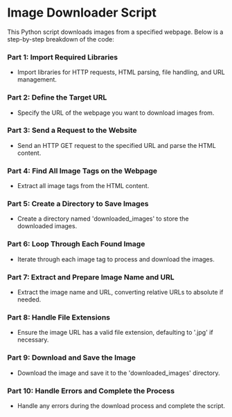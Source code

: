 # Image Downloader Script

This Python script downloads images from a specified webpage. Below is a step-by-step breakdown of the code:

### Part 1: Import Required Libraries
- Import libraries for HTTP requests, HTML parsing, file handling, and URL management.

### Part 2: Define the Target URL
- Specify the URL of the webpage you want to download images from.

### Part 3: Send a Request to the Website
- Send an HTTP GET request to the specified URL and parse the HTML content.

### Part 4: Find All Image Tags on the Webpage
- Extract all image tags from the HTML content.

### Part 5: Create a Directory to Save Images
- Create a directory named 'downloaded_images' to store the downloaded images.

### Part 6: Loop Through Each Found Image
- Iterate through each image tag to process and download the images.

### Part 7: Extract and Prepare Image Name and URL
- Extract the image name and URL, converting relative URLs to absolute if needed.

### Part 8: Handle File Extensions
- Ensure the image URL has a valid file extension, defaulting to '.jpg' if necessary.

### Part 9: Download and Save the Image
- Download the image and save it to the 'downloaded_images' directory.

### Part 10: Handle Errors and Complete the Process
- Handle any errors during the download process and complete the script.
